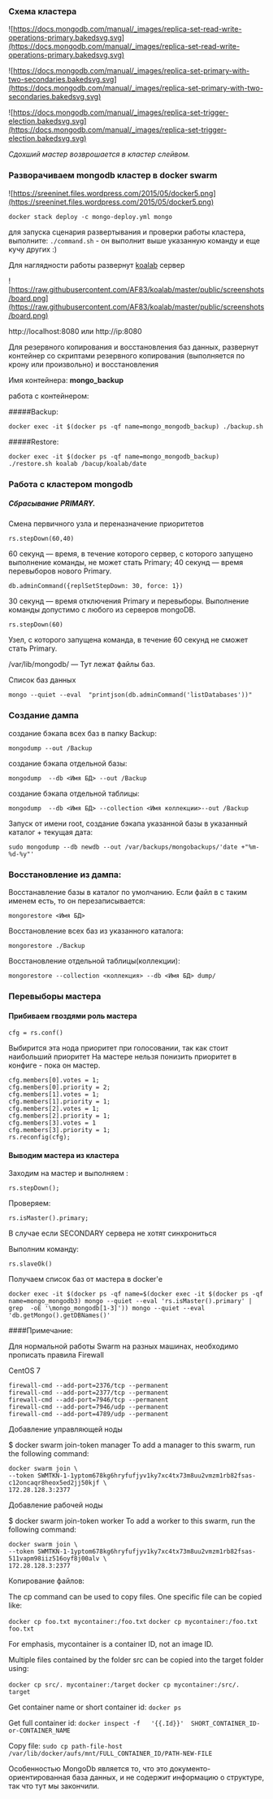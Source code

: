 ### Схема кластера

![https://docs.mongodb.com/manual/_images/replica-set-read-write-operations-primary.bakedsvg.svg](https://docs.mongodb.com/manual/_images/replica-set-read-write-operations-primary.bakedsvg.svg)

![https://docs.mongodb.com/manual/_images/replica-set-primary-with-two-secondaries.bakedsvg.svg](https://docs.mongodb.com/manual/_images/replica-set-primary-with-two-secondaries.bakedsvg.svg)

![https://docs.mongodb.com/manual/_images/replica-set-trigger-election.bakedsvg.svg](https://docs.mongodb.com/manual/_images/replica-set-trigger-election.bakedsvg.svg)

_Сдохший мастер возврошается в кластер слейвом._


### Разворачиваем mongodb кластер в docker swarm

![https://sreeninet.files.wordpress.com/2015/05/docker5.png](https://sreeninet.files.wordpress.com/2015/05/docker5.png)

`docker stack deploy -c mongo-deploy.yml mongo`

для запуска сценария развертывания и проверки работы кластера, выполните:
`./command.sh` - он выполнит выше указанную команду и еще кучу других :)

Для наглядности работы развернут [koalab](https://hub.docker.com/r/kalahari/koalab/) сервер

![https://raw.githubusercontent.com/AF83/koalab/master/public/screenshots/board.png](https://raw.githubusercontent.com/AF83/koalab/master/public/screenshots/board.png)

http://localhost:8080
или
http://ip:8080

Для резервного копирования и восстановления баз данных, развернут контейнер со скриптами резервного копирования (выполняется по крону или произвольно) и восстановления

Имя контейнера: **mongo_backup**

работа с контейнером:

#####Backup:

`docker exec -it $(docker ps -qf name=mongo_mongodb_backup) ./backup.sh`

#####Restore:

`docker exec -it $(docker ps -qf name=mongo_mongodb_backup) ./restore.sh koalab /bacup/koalab/date`



### Работа с кластером mongodb

##### Сбрасывание PRIMARY.
Смена первичного узла и переназначение приоритетов

`rs.stepDown(60,40)`

60 секунд — время, в течение которого сервер, с которого запущено выполнение команды, не может стать Primary; 40 секунд — время перевыборов нового Primary.

`db.adminCommand({replSetStepDown: 30, force: 1})`

30 секунд — время отключения Primary и перевыборы. Выполнение команды допустимо с любого из серверов mongoDB.

`rs.stepDown(60)`

Узел, с которого запущена команда, в течение 60 секунд не сможет стать Primary.

/var/lib/mongodb/ — Тут лежат файлы баз.

Список баз данных

`mongo --quiet --eval  "printjson(db.adminCommand('listDatabases'))"`

### Создание дампа
создание бэкапа всех баз в папку Backup:

`mongodump --out /Backup`

создание бэкапа отдельной базы:

`mongodump  --db <Имя БД> --out /Backup`

создание бэкапа отдельной таблицы:

`mongodump  --db <Имя БД> --collection <Имя коллекции>--out /Backup`

Запуск от имени root, создание бэкапа указанной базы в указанный каталог + текущая дата:

`sudo mongodump --db newdb --out /var/backups/mongobackups/'date +"%m-%d-%y"'`

### Восстановление из дампа:
Восстанавление базы в каталог по умолчанию. Если файл в с таким именем есть, то он перезаписывается:

`mongorestore <Имя БД>`

Восстановление всех баз из указанного каталога:

`mongorestore ./Backup`

Восстановление отдельной таблицы(коллекции):

`mongorestore --collection <коллекция> --db <Имя БД> dump/`


### Перевыборы мастера

#### Прибиваем гвоздями роль мастера

`cfg = rs.conf()`

Выбирится эта нода приоритет при голосовании, так как стоит наибольший приоритет
На мастере нельзя понизить приоритет в конфиге - пока он мастер.
```
cfg.members[0].votes = 1;
cfg.members[0].priority = 2;
cfg.members[1].votes = 1;
cfg.members[1].priority = 1;
cfg.members[2].votes = 1;
cfg.members[2].priority = 1;
cfg.members[3].votes = 1
cfg.members[3].priority = 1;
rs.reconfig(cfg);
```
#### Выводим мастера из кластера

Заходим на мастер и выполняем :

`rs.stepDown();`

Проверяем:

`rs.isMaster().primary;`

В случае если SECONDARY сервера не хотят синхрониться

Выполним команду:

`rs.slaveOk()`


Получаем список баз от мастера в docker'е

`docker exec -it $(docker ps -qf name=$(docker exec -it $(docker ps -qf name=mongo_mongodb3) mongo --quiet --eval 'rs.isMaster().primary' | grep  -oE '\mongo_mongodb[1-3]')) mongo --quiet --eval 'db.getMongo().getDBNames()'`


####Примечание:

Для нормальной работы Swarm на разных машинах, необходимо прописать правила Firewall

CentOS 7

    firewall-cmd --add-port=2376/tcp --permanent
    firewall-cmd --add-port=2377/tcp --permanent
    firewall-cmd --add-port=7946/tcp --permanent
    firewall-cmd --add-port=7946/udp --permanent
    firewall-cmd --add-port=4789/udp --permanent

Добавление управляющей ноды

$ docker swarm join-token manager
To add a manager to this swarm, run the following command:

    docker swarm join \
    --token SWMTKN-1-1yptom678kg6hryfufjyv1ky7xc4tx73m8uu2vmzm1rb82fsas-c12oncaqr8heox5ed2jj50kjf \
    172.28.128.3:2377

Добавление рабочей ноды

$ docker swarm join-token worker
To add a worker to this swarm, run the following command:

    docker swarm join \
    --token SWMTKN-1-1yptom678kg6hryfufjyv1ky7xc4tx73m8uu2vmzm1rb82fsas-511vapm98iiz516oyf8j00alv \
    172.28.128.3:2377

Копирование файлов:

The cp command can be used to copy files. One specific file can be copied like:

`docker cp foo.txt mycontainer:/foo.txt`
`docker cp mycontainer:/foo.txt foo.txt`

For emphasis, mycontainer is a container ID, not an image ID.

Multiple files contained by the folder src can be copied into the target folder using:

`docker cp src/. mycontainer:/target`
`docker cp mycontainer:/src/. target`


Get container name or short container id:
`docker ps`

Get full container id:
`docker inspect -f   '{{.Id}}'  SHORT_CONTAINER_ID-or-CONTAINER_NAME`

Copy file:
`sudo cp path-file-host /var/lib/docker/aufs/mnt/FULL_CONTAINER_ID/PATH-NEW-FILE`



Особенностью MongoDb является то, что это документо-ориентированная база данных, и не содержит информацию о структуре, так что тут мы закончили.